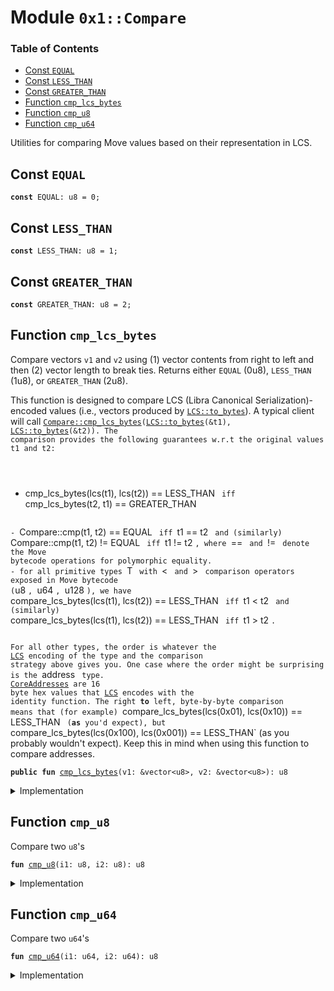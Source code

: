 
<a name="0x1_Compare"></a>

# Module `0x1::Compare`

### Table of Contents

-  [Const `EQUAL`](#0x1_Compare_EQUAL)
-  [Const `LESS_THAN`](#0x1_Compare_LESS_THAN)
-  [Const `GREATER_THAN`](#0x1_Compare_GREATER_THAN)
-  [Function `cmp_lcs_bytes`](#0x1_Compare_cmp_lcs_bytes)
-  [Function `cmp_u8`](#0x1_Compare_cmp_u8)
-  [Function `cmp_u64`](#0x1_Compare_cmp_u64)

Utilities for comparing Move values based on their representation in LCS.


<a name="0x1_Compare_EQUAL"></a>

## Const `EQUAL`



<pre><code><b>const</b> EQUAL: u8 = 0;
</code></pre>



<a name="0x1_Compare_LESS_THAN"></a>

## Const `LESS_THAN`



<pre><code><b>const</b> LESS_THAN: u8 = 1;
</code></pre>



<a name="0x1_Compare_GREATER_THAN"></a>

## Const `GREATER_THAN`



<pre><code><b>const</b> GREATER_THAN: u8 = 2;
</code></pre>



<a name="0x1_Compare_cmp_lcs_bytes"></a>

## Function `cmp_lcs_bytes`

Compare vectors
<code>v1</code> and
<code>v2</code> using (1) vector contents from right to left and then
(2) vector length to break ties.
Returns either
<code>EQUAL</code> (0u8),
<code>LESS_THAN</code> (1u8), or
<code>GREATER_THAN</code> (2u8).

This function is designed to compare LCS (Libra Canonical Serialization)-encoded values
(i.e., vectors produced by
<code><a href="LCS.md#0x1_LCS_to_bytes">LCS::to_bytes</a></code>). A typical client will call
<code><a href="#0x1_Compare_cmp_lcs_bytes">Compare::cmp_lcs_bytes</a>(<a href="LCS.md#0x1_LCS_to_bytes">LCS::to_bytes</a>(&t1), <a href="LCS.md#0x1_LCS_to_bytes">LCS::to_bytes</a>(&t2)). The comparison provides the
following guarantees w.r.t the original values t1 and t2:
- </code>cmp_lcs_bytes(lcs(t1), lcs(t2)) == LESS_THAN
<code> iff </code>cmp_lcs_bytes(t2, t1) == GREATER_THAN
<code>
- </code>Compare::cmp<T>(t1, t2) == EQUAL
<code> iff </code>t1 == t2
<code> and (similarly)
</code>Compare::cmp<T>(t1, t2) != EQUAL
<code> iff </code>t1 != t2
<code>, where </code>==
<code> and </code>!=
<code> denote the Move
bytecode operations for polymorphic equality.
- for all primitive types </code>T
<code> with </code><
<code> and </code>>
<code> comparison operators exposed in Move bytecode
(</code>u8
<code>, </code>u64
<code>, </code>u128
<code>), we have
</code>compare_lcs_bytes(lcs(t1), lcs(t2)) == LESS_THAN
<code> iff </code>t1 < t2
<code> and (similarly)
</code>compare_lcs_bytes(lcs(t1), lcs(t2)) == LESS_THAN
<code> iff </code>t1 > t2
<code>.

For all other types, the order is whatever the <a href="LCS.md#0x1_LCS">LCS</a> encoding of the type and the comparison
strategy above gives you. One case where the order might be surprising is the </code>address
<code>
type.
<a href="CoreAddresses.md#0x1_CoreAddresses">CoreAddresses</a> are 16 byte hex values that <a href="LCS.md#0x1_LCS">LCS</a> encodes with the identity function. The right
<b>to</b> left, byte-by-byte comparison means that (for example)
</code>compare_lcs_bytes(lcs(0x01), lcs(0x10)) == LESS_THAN
<code> (<b>as</b> you'd expect), but
</code>compare_lcs_bytes(lcs(0x100), lcs(0x001)) == LESS_THAN` (as you probably wouldn't expect).
Keep this in mind when using this function to compare addresses.


<pre><code><b>public</b> <b>fun</b> <a href="#0x1_Compare_cmp_lcs_bytes">cmp_lcs_bytes</a>(v1: &vector&lt;u8&gt;, v2: &vector&lt;u8&gt;): u8
</code></pre>



<details>
<summary>Implementation</summary>


<pre><code><b>public</b> <b>fun</b> <a href="#0x1_Compare_cmp_lcs_bytes">cmp_lcs_bytes</a>(v1: &vector&lt;u8&gt;, v2: &vector&lt;u8&gt;): u8 {
    <b>let</b> i1 = <a href="Vector.md#0x1_Vector_length">Vector::length</a>(v1);
    <b>let</b> i2 = <a href="Vector.md#0x1_Vector_length">Vector::length</a>(v2);
    <b>let</b> len_cmp = <a href="#0x1_Compare_cmp_u64">cmp_u64</a>(i1, i2);

    // <a href="LCS.md#0x1_LCS">LCS</a> uses little endian encoding for all integer types, so we choose <b>to</b> compare from left
    // <b>to</b> right. Going right <b>to</b> left would make the behavior of <a href="#0x1_Compare">Compare</a>.cmp diverge from the
    // bytecode operators &lt; and &gt; on integer values (which would be confusing).
    <b>while</b> (i1 &gt; 0 && i2 &gt; 0) {
        i1 = i1 - 1;
        i2 = i2 - 1;
        <b>let</b> elem_cmp = <a href="#0x1_Compare_cmp_u8">cmp_u8</a>(*<a href="Vector.md#0x1_Vector_borrow">Vector::borrow</a>(v1, i1), *<a href="Vector.md#0x1_Vector_borrow">Vector::borrow</a>(v2, i2));
        <b>if</b> (elem_cmp != 0) <b>return</b> elem_cmp
        // <b>else</b>, compare next element
    };
    // all compared elements equal; <b>use</b> length comparion <b>to</b> <b>break</b> the tie
    len_cmp
}
</code></pre>



</details>

<a name="0x1_Compare_cmp_u8"></a>

## Function `cmp_u8`

Compare two
<code>u8</code>'s


<pre><code><b>fun</b> <a href="#0x1_Compare_cmp_u8">cmp_u8</a>(i1: u8, i2: u8): u8
</code></pre>



<details>
<summary>Implementation</summary>


<pre><code><b>fun</b> <a href="#0x1_Compare_cmp_u8">cmp_u8</a>(i1: u8, i2: u8): u8 {
    <b>if</b> (i1 == i2) EQUAL
    <b>else</b> <b>if</b> (i1 &lt; i2) LESS_THAN
    <b>else</b> GREATER_THAN
}
</code></pre>



</details>

<a name="0x1_Compare_cmp_u64"></a>

## Function `cmp_u64`

Compare two
<code>u64</code>'s


<pre><code><b>fun</b> <a href="#0x1_Compare_cmp_u64">cmp_u64</a>(i1: u64, i2: u64): u8
</code></pre>



<details>
<summary>Implementation</summary>


<pre><code><b>fun</b> <a href="#0x1_Compare_cmp_u64">cmp_u64</a>(i1: u64, i2: u64): u8 {
    <b>if</b> (i1 == i2) EQUAL
    <b>else</b> <b>if</b> (i1 &lt; i2) LESS_THAN
    <b>else</b> GREATER_THAN
}
</code></pre>



</details>
